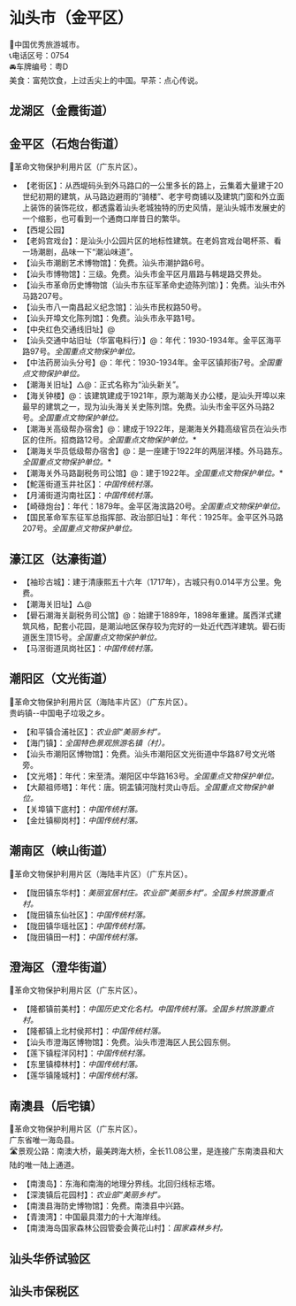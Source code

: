 # 汕头市（金平区）  
🏅中国优秀旅游城市。   
📞电话区号：0754  
🚘车牌编号：粤D  
美食：富苑饮食，上过舌尖上的中国。早茶：点心传说。   

## 龙湖区（金霞街道）    
  
## 金平区（石炮台街道）  
🚩革命文物保护利用片区（广东片区）。   
* 【老街区】：从西堤码头到外马路口的一公里多长的路上，云集着大量建于20世纪初期的建筑，从马路边避雨的“骑楼”、老字号商铺以及建筑门窗和外立面上装饰的装饰花纹，都透露着汕头老城独特的历史风情，是汕头城市发展史的一个缩影，也可看到一个通商口岸昔日的繁华。   
* 【西堤公园】  
* 【老妈宫戏台】：是汕头小公园片区的地标性建筑。在老妈宫戏台喝杯茶、看一场潮剧，品味一下“潮汕味道”。   
* 【汕头市潮剧艺术博物馆】：免费。汕头市潮护路6号。   
* 【汕头市博物馆】：三级。免费。汕头市金平区月眉路与韩堤路交界处。   
* 【汕头市革命历史博物馆（汕头市东征军革命史迹陈列馆）】：免费。汕头市外马路207号。   
* 【汕头市八一南昌起义纪念馆】：汕头市民权路50号。   
* 【汕头开埠文化陈列馆】：免费。汕头市永平路1号。   
* 【中央红色交通线旧址】@
* 【汕头交通中站旧址（华富电料行）】@：年代：1930-1934年。金平区海平路97号。*全国重点文物保护单位。*  
* 【中法药房汕头分号】@：年代：1930-1934年。金平区镇邦街7号。*全国重点文物保护单位。*  
* 【潮海关旧址】△@：正式名称为“汕头新关”。
* 【海关钟楼】@：该建筑建成于1921年，原为潮海关办公楼，是汕头开埠以来最早的建筑之一，现为汕头海关关史陈列馆。免费。汕头市金平区外马路2号。*全国重点文物保护单位。*  
* 【潮海关高级帮办宿舍】@：建成于1922年，是潮海关外籍高级官员在汕头市区的住所。招商路12号。*全国重点文物保护单位。**  
* 【潮海关华员低级帮办宿舍】@：是一座建于1922年的两层洋楼。外马路东。*全国重点文物保护单位。**  
* 【潮海关外马路副税务司公馆】@：建于1922年。*全国重点文物保护单位。**  
* 【鮀莲街道玉井社区】：*中国传统村落。*  
* 【月浦街道沟南社区】：*中国传统村落。*  
* 【崎碌炮台】：年代：1879年。金平区海滨路20号。*全国重点文物保护单位。*    
* 【国民革命军东征军总指挥部、政治部旧址】：年代：1925年。金平区外马路207号。*全国重点文物保护单位。*   

## 濠江区（达濠街道）  
* 【袖珍古城】：建于清康熙五十六年（1717年），古城只有0.014平方公里。免费。   
* 【潮海关旧址】△@  
* 【礐石潮海关副税务司公馆】@：始建于1889年，1898年重建。属西洋式建筑风格，配套小花园，是潮汕地区保存较为完好的一处近代西洋建筑。礐石街道医生顶15号。*全国重点文物保护单位。*  
* 【马滘街道凤岗社区】：*中国传统村落。*  

## 潮阳区（文光街道）  
🚩革命文物保护利用片区（海陆丰片区）（广东片区）。   
贵屿镇--中国电子垃圾之乡。   
* 【和平镇合浦社区】：*农业部“美丽乡村”。*  
* 【海门镇】：*全国特色景观旅游名镇（村）。*  
* 【汕头市潮阳区博物馆】：免费。汕头市潮阳区文光街道中华路87号文光塔旁。   
* 【文光塔】：年代：宋至清。潮阳区中华路163号。*全国重点文物保护单位。*   
* 【大颠祖师塔】：年代：唐。铜盂镇河陇村灵山寺后。*全国重点文物保护单位。*  
* 【关埠镇下底村】：*中国传统村落。*  
* 【金灶镇柳岗村】：*中国传统村落。*  

## 潮南区（峡山街道）  
🚩革命文物保护利用片区（海陆丰片区）（广东片区）。   
  
* 【陇田镇东华村】：*美丽宜居村庄。农业部“美丽乡村”。全国乡村旅游重点村。*  
* 【陇田镇东仙社区】：*中国传统村落。*  
* 【陇田镇华瑶社区】：*中国传统村落。*  
* 【陇田镇田一村】：*中国传统村落。*    
  
## 澄海区（澄华街道）  
🚩革命文物保护利用片区（广东片区）。   
  
* 【隆都镇前美村】：*中国历史文化名村。中国传统村落。全国乡村旅游重点村。*  
* 【隆都镇上北村侯邦村】：*中国传统村落。*  
* 【汕头市澄海区博物馆】：免费。汕头市澄海区人民公园东侧。   
* 【莲下镇程洋冈村】：*中国传统村落。*  
* 【东里镇樟林村】：*中国传统村落。*  
* 【莲华镇隆城村】：*中国传统村落。*    

## 南澳县（后宅镇）  
🚩革命文物保护利用片区（广东片区）。   
广东省唯一海岛县。   
🛣️景观公路：南澳大桥，最美跨海大桥，全长11.08公里，是连接广东南澳县和大陆的唯一陆上通道。   
* 【南澳岛】：东海和南海的地理分界线。北回归线标志塔。   
* 【深澳镇后花园村】：*农业部“美丽乡村”。*  
* 【南澳县海防史博物馆】：免费。南澳县中兴路。   
* 【青澳湾】：中国最具潜力的十大海岸线。   
* 【南澳海岛国家森林公园管委会黄花山村】：*国家森林乡村。*  

## 汕头华侨试验区  

## 汕头市保税区 